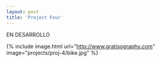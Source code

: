 ```yaml
---
layout: post
title: 'Project Four'
---
```


EN DESARROLLO

{% include image.html url="http://www.gratisography.com" image="projects/proj-4/bike.jpg" %}
